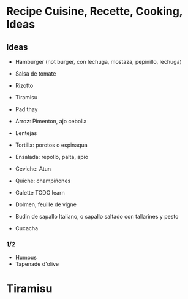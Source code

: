 # Recipe Cuisine, Recette, Cooking, Ideas



## Ideas

* Hamburger (not burger, con lechuga, mostaza, pepinillo, lechuga)
* Salsa de tomate
* Rizotto
* Tiramisu
* Pad thay
* Arroz: Pimenton, ajo cebolla
* Lentejas
* Tortilla: porotos o espinaqua
* Ensalada: repollo, palta, apio
* Ceviche: Atun
* Quiche: champiñones

* Galette TODO learn
* Dolmen, feuille de vigne
* Budin de sapallo Italiano, o sapallo saltado con tallarines y pesto
* Cucacha


### 1/2

* Humous
* Tapenade d'olive


# Tiramisu

